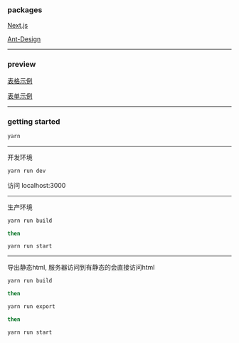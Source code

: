### packages
[Next.js](https://github.com/zeit/next.js)

[Ant-Design](https://github.com/ant-design/ant-design)

---

### preview

[表格示例](https://czy0729.github.io/yun-sass-admin/out/render/)

[表单示例](https://czy0729.github.io/yun-sass-admin/out/render/goods/)

---

### getting started

```bash
yarn
```

---

开发环境

```bash
yarn run dev
```

访问 localhost:3000

---

生产环境

```bash
yarn run build

then

yarn run start
```

---

导出静态html, 服务器访问到有静态的会直接访问html

```bash
yarn run build

then

yarn run export

then

yarn run start
```
